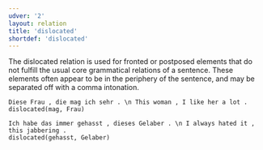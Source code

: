 ```yaml
---
udver: '2'
layout: relation
title: 'dislocated'
shortdef: 'dislocated'
---
```


The dislocated relation is used for fronted or postposed elements that do not fulfill the usual core grammatical relations of a sentence. These elements often appear to be in the periphery of the sentence, and may be separated off with a comma intonation.

~~~ sdparse
Diese Frau , die mag ich sehr . \n This woman , I like her a lot .
dislocated(mag, Frau)
~~~

~~~ sdparse
Ich habe das immer gehasst , dieses Gelaber . \n I always hated it , this jabbering .
dislocated(gehasst, Gelaber)
~~~
<!-- Interlanguage links updated Ne 5. května 2024, 18:21:09 CEST -->
